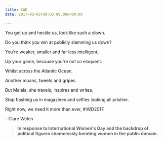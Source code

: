 ```yaml
---
title: IWD
date: 2017-03-06T00:00:00.000+00:00

---
```

You get up and heckle us, look like such a clown.

Do you think you win at publicly slamming us down?

You're weaker, smaller and far less intelligent,

Up your game, because you're not so eloquent.

Whilst across the Atlantic Ocean,

Another moans, tweets and gripes.

But Malala, she travels, inspires and writes.

Stop flashing us in magazines and selfies looking all pristine.

Right now, we need it more than ever, #IWD2017.

\- Clare Welch

> **In response to International Women's Day and the backdrop of political figures shamelessly berating women in the public domain.**